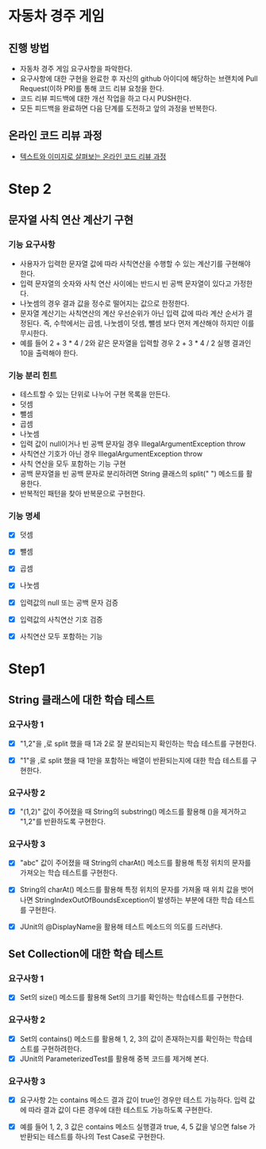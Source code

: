 # 자동차 경주 게임
## 진행 방법
* 자동차 경주 게임 요구사항을 파악한다.
* 요구사항에 대한 구현을 완료한 후 자신의 github 아이디에 해당하는 브랜치에 Pull Request(이하 PR)를 통해 코드 리뷰 요청을 한다.
* 코드 리뷰 피드백에 대한 개선 작업을 하고 다시 PUSH한다.
* 모든 피드백을 완료하면 다음 단계를 도전하고 앞의 과정을 반복한다.

## 온라인 코드 리뷰 과정
* [텍스트와 이미지로 살펴보는 온라인 코드 리뷰 과정](https://github.com/next-step/nextstep-docs/tree/master/codereview)

# Step 2
## 문자열 사칙 연산 계산기 구현
### 기능 요구사항
- 사용자가 입력한 문자열 값에 따라 사칙연산을 수행할 수 있는 계산기를 구현해야 한다.
- 입력 문자열의 숫자와 사칙 연산 사이에는 반드시 빈 공백 문자열이 있다고 가정한다.
- 나눗셈의 경우 결과 값을 정수로 떨어지는 값으로 한정한다.
- 문자열 계산기는 사칙연산의 계산 우선순위가 아닌 입력 값에 따라 계산 순서가 결정된다. 즉, 수학에서는 곱셈, 나눗셈이 덧셈, 뺄셈 보다 먼저 계산해야 하지만 이를 무시한다.
- 예를 들어 2 + 3 * 4 / 2와 같은 문자열을 입력할 경우 2 + 3 * 4 / 2 실행 결과인 10을 출력해야 한다.

### 기능 분리 힌트
- 테스트할 수 있는 단위로 나누어 구현 목록을 만든다.
- 덧셈
- 뺄셈
- 곱셈
- 나눗셈
- 입력 값이 null이거나 빈 공백 문자일 경우 IllegalArgumentException throw
- 사칙연산 기호가 아닌 경우 IllegalArgumentException throw
- 사칙 연산을 모두 포함하는 기능 구현
- 공백 문자열을 빈 공백 문자로 분리하려면 String 클래스의 split(" ") 메소드를 활용한다.
- 반복적인 패턴을 찾아 반복문으로 구현한다.

### 기능 명세
- [x] 덧셈
- [x] 뺄셈
- [x] 곱셈
- [x] 나눗셈
- [x] 입력값의 null 또는 공백 문자 검증
- [x] 입력값의 사칙연산 기호 검증
- [x] 사칙연산 모두 포함하는 기능 


# Step1
## String 클래스에 대한 학습 테스트

### 요구사항 1

- [x] "1,2"을 ,로 split 했을 때 1과 2로 잘 분리되는지 확인하는 학습 테스트를 구현한다.

- [x] "1"을 ,로 split 했을 때 1만을 포함하는 배열이 반환되는지에 대한 학습 테스트를 구현한다.

### 요구사항 2

- [x] "(1,2)" 값이 주어졌을 때 String의 substring() 메소드를 활용해 ()을 제거하고 "1,2"를 반환하도록 구현한다.


### 요구사항 3
- [x] "abc" 값이 주어졌을 때 String의 charAt() 메소드를 활용해 특정 위치의 문자를 가져오는 학습 테스트를 구현한다.

- [x] String의 charAt() 메소드를 활용해 특정 위치의 문자를 가져올 때 위치 값을 벗어나면 StringIndexOutOfBoundsException이 발생하는 부분에 대한 학습 테스트를 구현한다.

- [x] JUnit의 @DisplayName을 활용해 테스트 메소드의 의도를 드러낸다.


## Set Collection에 대한 학습 테스트

### 요구사항 1
- [x] Set의 size() 메소드를 활용해 Set의 크기를 확인하는 학습테스트를 구현한다.
### 요구사항 2
- [x] Set의 contains() 메소드를 활용해 1, 2, 3의 값이 존재하는지를 확인하는 학습테스트를 구현하려한다.
- [x] JUnit의 ParameterizedTest를 활용해 중복 코드를 제거해 본다.

### 요구사항 3
- [x] 요구사항 2는 contains 메소드 결과 값이 true인 경우만 테스트 가능하다. 입력 값에 따라 결과 값이 다른 경우에 대한 테스트도 가능하도록 구현한다.
- [x] 예를 들어 1, 2, 3 값은 contains 메소드 실행결과 true, 4, 5 값을 넣으면 false 가 반환되는 테스트를 하나의 Test Case로 구현한다.


